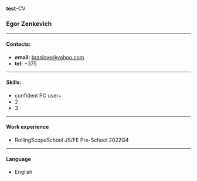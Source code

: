 **test**-CV
### Egor Zenkevich
___
#### Contacts:
* **email:** braslove@yahoo.com
* **tel:** +375
___
#### Skills:
+ confident PC user+ 
+ 2
+ 3
***
#### Work experience
+ RollingScopeSchool JS/FE Pre-School 2022Q4
___
#### Language
+ English
